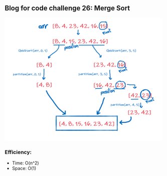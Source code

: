 ## Blog for code challenge 26: Merge Sort

![BlogForChallenge28](screenShots/blog28.PNG)

### Efficiency:

- Time: O(n^2)
- Space: O(1)
